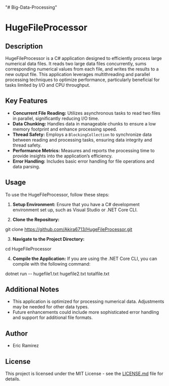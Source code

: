 "# Big-Data-Processing" 

# HugeFileProcessor

## Description
HugeFileProcessor is a C# application designed to efficiently process large numerical data files. It reads two large data files concurrently, sums corresponding numerical values from each file, and writes the results to a new output file. This application leverages multithreading and parallel processing techniques to optimize performance, particularly beneficial for tasks limited by I/O and CPU throughput.

## Key Features
- **Concurrent File Reading:** Utilizes asynchronous tasks to read two files in parallel, significantly reducing I/O time.
- **Data Chunking:** Handles data in manageable chunks to ensure a low memory footprint and enhance processing speed.
- **Thread Safety:** Employs a `BlockingCollection` to synchronize data between reading and processing tasks, ensuring data integrity and thread safety.
- **Performance Metrics:** Measures and reports the processing time to provide insights into the application’s efficiency.
- **Error Handling:** Includes basic error handling for file operations and data parsing.

## Usage
To use the HugeFileProcessor, follow these steps:

1. **Setup Environment:**
   Ensure that you have a C# development environment set up, such as Visual Studio or .NET Core CLI.

2. **Clone the Repository:**

git clone https://github.com/Akira6713/HugeFileProcessor.git

3. **Navigate to the Project Directory:**

cd HugeFileProcessor

4. **Compile the Application:**
If you are using the .NET Core CLI, you can compile with the following command:

dotnet run -- hugefile1.txt hugefile2.txt totalfile.txt


## Additional Notes
- This application is optimized for processing numerical data. Adjustments may be needed for other data types.
- Future enhancements could include more sophisticated error handling and support for additional file formats.

## Author
- Eric Ramirez

## License
This project is licensed under the MIT License - see the [LICENSE.md](LICENSE.md) file for details.
